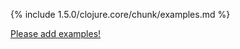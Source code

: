{% include 1.5.0/clojure.core/chunk/examples.md %}

[Please add examples!](https://github.com/arrdem/grimoire/edit/master/_includes/1.6.0/clojure.core/chunk/examples.md)

